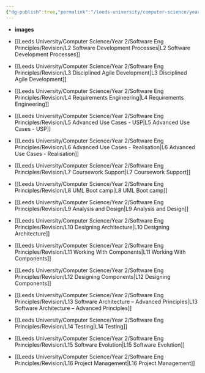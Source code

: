 ```yaml
---
{"dg-publish":true,"permalink":"/leeds-university/computer-science/year-2/software-eng-principles/revision/revision/"}
---
```




- **images**

- [[Leeds University/Computer Science/Year 2/Software Eng Principles/Revision/L2 Software Development Processes\|L2 Software Development Processes]]
- [[Leeds University/Computer Science/Year 2/Software Eng Principles/Revision/L3 Disciplined Agile Development\|L3 Disciplined Agile Development]]
- [[Leeds University/Computer Science/Year 2/Software Eng Principles/Revision/L4 Requirements Engineering\|L4 Requirements Engineering]]
- [[Leeds University/Computer Science/Year 2/Software Eng Principles/Revision/L5 Advanced Use Cases - USP\|L5 Advanced Use Cases - USP]]
- [[Leeds University/Computer Science/Year 2/Software Eng Principles/Revision/L6 Advanced Use Cases - Realisation\|L6 Advanced Use Cases - Realisation]]
- [[Leeds University/Computer Science/Year 2/Software Eng Principles/Revision/L7 Coursework Support\|L7 Coursework Support]]
- [[Leeds University/Computer Science/Year 2/Software Eng Principles/Revision/L8 UML Boot camp\|L8 UML Boot camp]]
- [[Leeds University/Computer Science/Year 2/Software Eng Principles/Revision/L9 Analysis and Design\|L9 Analysis and Design]]
- [[Leeds University/Computer Science/Year 2/Software Eng Principles/Revision/L10 Designing Architecture\|L10 Designing Architecture]]
- [[Leeds University/Computer Science/Year 2/Software Eng Principles/Revision/L11 Working With Components\|L11 Working With Components]]
- [[Leeds University/Computer Science/Year 2/Software Eng Principles/Revision/L12 Designing Components\|L12 Designing Components]]
- [[Leeds University/Computer Science/Year 2/Software Eng Principles/Revision/L13 Software Architecture – Advanced Principles\|L13 Software Architecture – Advanced Principles]]
- [[Leeds University/Computer Science/Year 2/Software Eng Principles/Revision/L14 Testing\|L14 Testing]]
- [[Leeds University/Computer Science/Year 2/Software Eng Principles/Revision/L15 Software Evolution\|L15 Software Evolution]]
- [[Leeds University/Computer Science/Year 2/Software Eng Principles/Revision/L16 Project Management\|L16 Project Management]]



